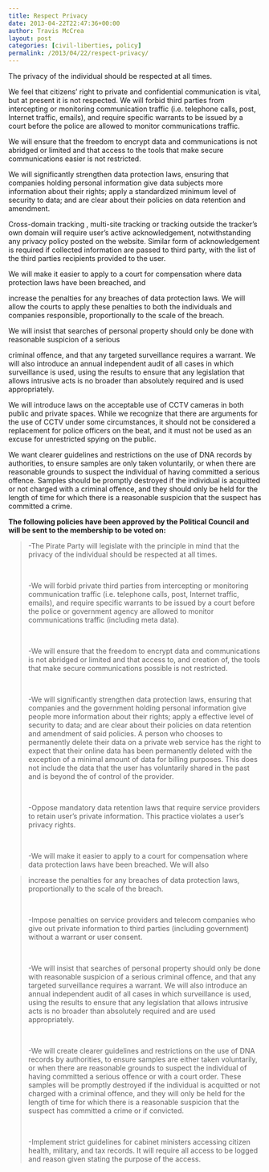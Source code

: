 ```yaml
---
title: Respect Privacy
date: 2013-04-22T22:47:36+00:00
author: Travis McCrea
layout: post
categories: [civil-liberties, policy]
permalink: /2013/04/22/respect-privacy/
---
```

The privacy of the individual should be respected at all times.

We feel that citizens&#8217; right to private and confidential communication is vital, but at present it is not respected. We will forbid third parties from intercepting or monitoring communication traffic (i.e. telephone calls, post, Internet traffic, emails), and require specific warrants to be issued by a court before the police are allowed to monitor communications traffic.

We will ensure that the freedom to encrypt data and communications is not abridged or limited and that access to the tools that make secure communications easier is not restricted.

We will significantly strengthen data protection laws, ensuring that companies holding personal information give data subjects more information about their rights; apply a standardized minimum level of security to data; and are clear about their policies on data retention and amendment.

Cross-domain tracking , multi-site tracking or tracking outside the tracker&#8217;s own domain will require user&#8217;s active acknowledgement, notwithstanding any privacy policy posted on the website. Similar form of acknowledgement is required if collected information are passed to third party, with the list of the third parties recipients provided to the user.

We will make it easier to apply to a court for compensation where data protection laws have been breached, and
  
increase the penalties for any breaches of data protection laws. We will allow the courts to apply these penalties to both the individuals and companies responsible, proportionally to the scale of the breach.

We will insist that searches of personal property should only be done with reasonable suspicion of a serious
  
criminal offence, and that any targeted surveillance requires a warrant. We will also introduce an annual independent audit of all cases in which surveillance is used, using the results to ensure that any legislation that allows intrusive acts is no broader than absolutely required and is used appropriately.

We will introduce laws on the acceptable use of CCTV cameras in both public and private spaces. While we recognize that there are arguments for the use of CCTV under some circumstances, it should not be considered a replacement for police officers on the beat, and it must not be used as an excuse for unrestricted spying on the public.

We want clearer guidelines and restrictions on the use of DNA records by authorities, to ensure samples are only taken voluntarily, or when there are reasonable grounds to suspect the individual of having committed a serious offence. Samples should be promptly destroyed if the individual is acquitted or not charged with a criminal offence, and they should only be held for the length of time for which there is a reasonable suspicion that the suspect has committed a crime.

**The following policies have been approved by the Political Council and will be sent to the membership to be voted on:**

> -The Pirate Party will legislate with the principle in mind that the privacy of the individual should be respected at all times.
> 
> &nbsp;
> 
> -We will forbid private third parties from intercepting or monitoring communication traffic (i.e. telephone calls, post, Internet traffic, emails), and require specific warrants to be issued by a court before the police or government agency are allowed to monitor communications traffic (including meta data).
> 
> &nbsp;
> 
> -We will ensure that the freedom to encrypt data and communications is not abridged or limited and that access to, and creation of, the tools that make secure communications possible is not restricted.
> 
> &nbsp;
> 
> -We will significantly strengthen data protection laws, ensuring that companies and the government holding personal information give people more information about their rights; apply a effective level of security to data; and are clear about their policies on data retention and amendment of said policies. A person who chooses to permanently delete their data on a private web service has the right to expect that their online data has been permanently deleted with the exception of a minimal amount of data for billing purposes. This does not include the data that the user has voluntarily shared in the past and is beyond the of control of the provider.
> 
> &nbsp;
> 
> -Oppose mandatory data retention laws that require service providers to retain user&#8217;s private information. This practice violates a user&#8217;s privacy rights.
> 
> &nbsp;
> 
> -We will make it easier to apply to a court for compensation where data protection laws have been breached. We will also
  
> increase the penalties for any breaches of data protection laws, proportionally to the scale of the breach.
> 
> &nbsp;
> 
> -Impose penalties on service providers and telecom companies who give out private information to third parties (including government) without a warrant or user consent.
> 
> &nbsp;
> 
> -We will insist that searches of personal property should only be done with reasonable suspicion of a serious criminal offence, and that any targeted surveillance requires a warrant. We will also introduce an annual independent audit of all cases in which surveillance is used, using the results to ensure that any legislation that allows intrusive acts is no broader than absolutely required and are used appropriately.
> 
> &nbsp;
> 
> -We will create clearer guidelines and restrictions on the use of DNA records by authorities, to ensure samples are either taken voluntarily, or when there are reasonable grounds to suspect the individual of having committed a serious offence or with a court order. These samples will be promptly destroyed if the individual is acquitted or not charged with a criminal offence, and they will only be held for the length of time for which there is a reasonable suspicion that the suspect has committed a crime or if convicted.
> 
> &nbsp;
> 
> -Implement strict guidelines for cabinet ministers accessing citizen health, military, and tax records. It will require all access to be logged and reason given stating the purpose of the access.